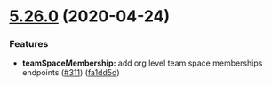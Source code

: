 # [5.26.0](https://github.com/contentful/contentful-management.js/compare/v5.25.1...v5.26.0) (2020-04-24)


### Features

* **teamSpaceMembership:** add org level team space memberships endpoints ([#311](https://github.com/contentful/contentful-management.js/issues/311)) ([fa1dd5d](https://github.com/contentful/contentful-management.js/commit/fa1dd5d313b0a98b2cc6f06281460d37a4674d66))
